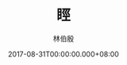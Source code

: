 ---
issue: 239
title: 䀴
author: 林伯殷
language: 饒平
date: 2017-08-31T00:00:00.000+08:00
topic: 抒懷
difficulty: 2
wikidata: Q98096108
wikidata_link: https://www.wikidata.org/wiki/Q98096108
---